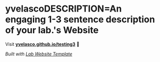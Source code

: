 
# yvelascoDESCRIPTION=An engaging 1-3 sentence description of your lab.'s Website

Visit **[yvelasco.github.io/testing3](https://yvelasco.github.io/testing3)** 🚀

_Built with [Lab Website Template](https://greene-lab.gitbook.io/lab-website-template-docs)_
